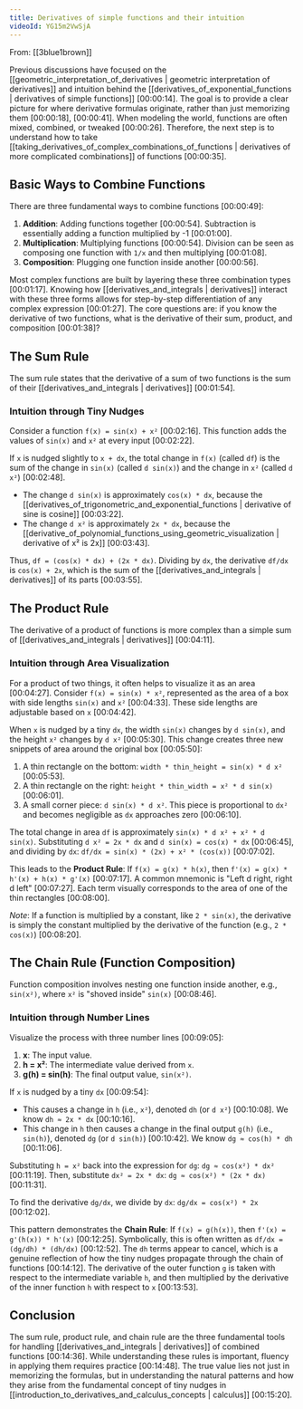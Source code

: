 ```yaml
---
title: Derivatives of simple functions and their intuition
videoId: YG15m2VwSjA
---
```


From: [[3blue1brown]] <br/> 

Previous discussions have focused on the [[geometric_interpretation_of_derivatives | geometric interpretation of derivatives]] and intuition behind the [[derivatives_of_exponential_functions | derivatives of simple functions]] <a class="yt-timestamp" data-t="00:00:14">[00:00:14]</a>. The goal is to provide a clear picture for where derivative formulas originate, rather than just memorizing them <a class="yt-timestamp" data-t="00:00:18">[00:00:18]</a>, <a class="yt-timestamp" data-t="00:00:41">[00:00:41]</a>. When modeling the world, functions are often mixed, combined, or tweaked <a class="yt-timestamp" data-t="00:00:26">[00:00:26]</a>. Therefore, the next step is to understand how to take [[taking_derivatives_of_complex_combinations_of_functions | derivatives of more complicated combinations]] of functions <a class="yt-timestamp" data-t="00:00:35">[00:00:35]</a>.

## Basic Ways to Combine Functions

There are three fundamental ways to combine functions <a class="yt-timestamp" data-t="00:00:49">[00:00:49]</a>:
1.  **Addition**: Adding functions together <a class="yt-timestamp" data-t="00:00:54">[00:00:54]</a>. Subtraction is essentially adding a function multiplied by -1 <a class="yt-timestamp" data-t="00:01:00">[00:01:00]</a>.
2.  **Multiplication**: Multiplying functions <a class="yt-timestamp" data-t="00:00:54">[00:00:54]</a>. Division can be seen as composing one function with `1/x` and then multiplying <a class="yt-timestamp" data-t="00:01:08">[00:01:08]</a>.
3.  **Composition**: Plugging one function inside another <a class="yt-timestamp" data-t="00:00:56">[00:00:56]</a>.

Most complex functions are built by layering these three combination types <a class="yt-timestamp" data-t="00:01:17">[00:01:17]</a>. Knowing how [[derivatives_and_integrals | derivatives]] interact with these three forms allows for step-by-step differentiation of any complex expression <a class="yt-timestamp" data-t="00:01:27">[00:01:27]</a>. The core questions are: if you know the derivative of two functions, what is the derivative of their sum, product, and composition <a class="yt-timestamp" data-t="00:01:38">[00:01:38]</a>?

## The Sum Rule

The sum rule states that the derivative of a sum of two functions is the sum of their [[derivatives_and_integrals | derivatives]] <a class="yt-timestamp" data-t="00:01:54">[00:01:54]</a>.

### Intuition through Tiny Nudges

Consider a function `f(x) = sin(x) + x²` <a class="yt-timestamp" data-t="00:02:16">[00:02:16]</a>. This function adds the values of `sin(x)` and `x²` at every input <a class="yt-timestamp" data-t="00:02:22">[00:02:22]</a>.

If `x` is nudged slightly to `x + dx`, the total change in `f(x)` (called `df`) is the sum of the change in `sin(x)` (called `d sin(x)`) and the change in `x²` (called `d x²`) <a class="yt-timestamp" data-t="00:02:48">[00:02:48]</a>.
*   The change `d sin(x)` is approximately `cos(x) * dx`, because the [[derivatives_of_trigonometric_and_exponential_functions | derivative of sine is cosine]] <a class="yt-timestamp" data-t="00:03:22">[00:03:22]</a>.
*   The change `d x²` is approximately `2x * dx`, because the [[derivative_of_polynomial_functions_using_geometric_visualization | derivative of x² is 2x]] <a class="yt-timestamp" data-t="00:03:43">[00:03:43]</a>.

Thus, `df = (cos(x) * dx) + (2x * dx)`. Dividing by `dx`, the derivative `df/dx` is `cos(x) + 2x`, which is the sum of the [[derivatives_and_integrals | derivatives]] of its parts <a class="yt-timestamp" data-t="00:03:55">[00:03:55]</a>.

## The Product Rule

The derivative of a product of functions is more complex than a simple sum of [[derivatives_and_integrals | derivatives]] <a class="yt-timestamp" data-t="00:04:11">[00:04:11]</a>.

### Intuition through Area Visualization

For a product of two things, it often helps to visualize it as an area <a class="yt-timestamp" data-t="00:04:27">[00:04:27]</a>. Consider `f(x) = sin(x) * x²`, represented as the area of a box with side lengths `sin(x)` and `x²` <a class="yt-timestamp" data-t="00:04:33">[00:04:33]</a>. These side lengths are adjustable based on `x` <a class="yt-timestamp" data-t="00:04:42">[00:04:42]</a>.

When `x` is nudged by a tiny `dx`, the width `sin(x)` changes by `d sin(x)`, and the height `x²` changes by `d x²` <a class="yt-timestamp" data-t="00:05:30">[00:05:30]</a>. This change creates three new snippets of area around the original box <a class="yt-timestamp" data-t="00:05:50">[00:05:50]</a>:
1.  A thin rectangle on the bottom: `width * thin_height = sin(x) * d x²` <a class="yt-timestamp" data-t="00:05:53">[00:05:53]</a>.
2.  A thin rectangle on the right: `height * thin_width = x² * d sin(x)` <a class="yt-timestamp" data-t="00:06:01">[00:06:01]</a>.
3.  A small corner piece: `d sin(x) * d x²`. This piece is proportional to `dx²` and becomes negligible as `dx` approaches zero <a class="yt-timestamp" data-t="00:06:10">[00:06:10]</a>.

The total change in area `df` is approximately `sin(x) * d x² + x² * d sin(x)`.
Substituting `d x² = 2x * dx` and `d sin(x) = cos(x) * dx` <a class="yt-timestamp" data-t="00:06:45">[00:06:45]</a>, and dividing by `dx`:
`df/dx = sin(x) * (2x) + x² * (cos(x))` <a class="yt-timestamp" data-t="00:07:02">[00:07:02]</a>.

This leads to the **Product Rule**: If `f(x) = g(x) * h(x)`, then `f'(x) = g(x) * h'(x) + h(x) * g'(x)` <a class="yt-timestamp" data-t="00:07:17">[00:07:17]</a>. A common mnemonic is "Left d right, right d left" <a class="yt-timestamp" data-t="00:07:27">[00:07:27]</a>. Each term visually corresponds to the area of one of the thin rectangles <a class="yt-timestamp" data-t="00:08:00">[00:08:00]</a>.

*Note*: If a function is multiplied by a constant, like `2 * sin(x)`, the derivative is simply the constant multiplied by the derivative of the function (e.g., `2 * cos(x)`) <a class="yt-timestamp" data-t="00:08:20">[00:08:20]</a>.

## The Chain Rule (Function Composition)

Function composition involves nesting one function inside another, e.g., `sin(x²)`, where `x²` is "shoved inside" `sin(x)` <a class="yt-timestamp" data-t="00:08:46">[00:08:46]</a>.

### Intuition through Number Lines

Visualize the process with three number lines <a class="yt-timestamp" data-t="00:09:05">[00:09:05]</a>:
1.  **x**: The input value.
2.  **h = x²**: The intermediate value derived from `x`.
3.  **g(h) = sin(h)**: The final output value, `sin(x²)`.

If `x` is nudged by a tiny `dx` <a class="yt-timestamp" data-t="00:09:54">[00:09:54]</a>:
*   This causes a change in `h` (i.e., `x²`), denoted `dh` (or `d x²`) <a class="yt-timestamp" data-t="00:10:08">[00:10:08]</a>. We know `dh ≈ 2x * dx` <a class="yt-timestamp" data-t="00:10:16">[00:10:16]</a>.
*   This change in `h` then causes a change in the final output `g(h)` (i.e., `sin(h)`), denoted `dg` (or `d sin(h)`) <a class="yt-timestamp" data-t="00:10:42">[00:10:42]</a>. We know `dg ≈ cos(h) * dh` <a class="yt-timestamp" data-t="00:11:06">[00:11:06]</a>.

Substituting `h = x²` back into the expression for `dg`:
`dg ≈ cos(x²) * dx²` <a class="yt-timestamp" data-t="00:11:19">[00:11:19]</a>.
Then, substitute `dx² = 2x * dx`:
`dg ≈ cos(x²) * (2x * dx)` <a class="yt-timestamp" data-t="00:11:31">[00:11:31]</a>.

To find the derivative `dg/dx`, we divide by `dx`:
`dg/dx = cos(x²) * 2x` <a class="yt-timestamp" data-t="00:12:02">[00:12:02]</a>.

This pattern demonstrates the **Chain Rule**: If `f(x) = g(h(x))`, then `f'(x) = g'(h(x)) * h'(x)` <a class="yt-timestamp" data-t="00:12:25">[00:12:25]</a>.
Symbolically, this is often written as `df/dx = (dg/dh) * (dh/dx)` <a class="yt-timestamp" data-t="00:12:52">[00:12:52]</a>. The `dh` terms appear to cancel, which is a genuine reflection of how the tiny nudges propagate through the chain of functions <a class="yt-timestamp" data-t="00:14:12">[00:14:12]</a>. The derivative of the outer function `g` is taken with respect to the intermediate variable `h`, and then multiplied by the derivative of the inner function `h` with respect to `x` <a class="yt-timestamp" data-t="00:13:53">[00:13:53]</a>.

## Conclusion

The sum rule, product rule, and chain rule are the three fundamental tools for handling [[derivatives_and_integrals | derivatives]] of combined functions <a class="yt-timestamp" data-t="00:14:36">[00:14:36]</a>. While understanding these rules is important, fluency in applying them requires practice <a class="yt-timestamp" data-t="00:14:48">[00:14:48]</a>. The true value lies not just in memorizing the formulas, but in understanding the natural patterns and how they arise from the fundamental concept of tiny nudges in [[introduction_to_derivatives_and_calculus_concepts | calculus]] <a class="yt-timestamp" data-t="00:15:20">[00:15:20]</a>.